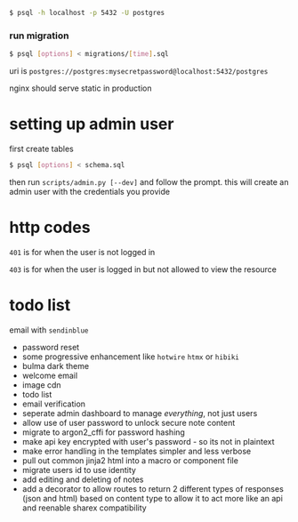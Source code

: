 ```bash
$ psql -h localhost -p 5432 -U postgres
```
### run migration
```bash
$ psql [options] < migrations/[time].sql
```

uri is `postgres://postgres:mysecretpassword@localhost:5432/postgres`

nginx should serve static in production

# setting up admin user
first create tables
```bash
$ psql [options] < schema.sql
```

then run `scripts/admin.py [--dev]` and follow the prompt. this will create an admin user with the credentials you provide

# http codes
`401` is for when the user is not logged in

`403` is for when the user is logged in but not allowed to view the resource

# todo list
email with `sendinblue`
- password reset
- some progressive enhancement like `hotwire` `htmx` or `hibiki`
- bulma dark theme
- welcome email
- image cdn
- todo list
- email verification
- seperate admin dashboard to manage *everything*, not just users
- allow use of user password to unlock secure note content
- migrate to argon2_cffi for password hashing
- make api key encrypted with user's password - so its not in plaintext
- make error handling in the templates simpler and less verbose
- pull out common jinja2 html into a macro or component file
- migrate users id to use identity
- add editing and deleting of notes
- add a decorator to allow routes to return 2 different types of responses (json and html) based on content type to allow it to act more like an api and reenable sharex compatibility